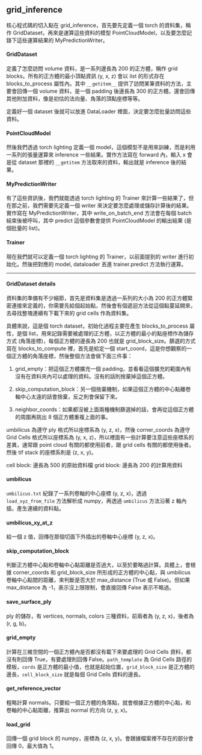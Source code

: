 ## grid_inference

核心程式碼的切入點在 grid_inference，首先要先定義一個 torch 的資料集，稱作 GridDataset，再來是運算這些資料的模型 PointCloudModel，以及要怎麼記錄下這些運算結果的 MyPredictionWriter。

#### GridDataset

定義了怎麼訪問 volume 資料，是一系列邊長為 200 的正方體，稱作 grid blocks。所有的正方體的最小頂點資訊 (y, x, z) 會以 list 的形式存在 blocks_to_process 屬性內。其中 `__getitem__` 提供了訪問某筆資料的方法，主要會回傳一個 volume 資料，是一個 padding 後邊長為 300 的正方體。還會回傳其他附加資料，像是初估的法向量、角落的頂點座標等等。

定義好一個 dataset 後就可以放進 DataLoader 裡面，決定要怎麼批量訪問這些資料。

#### PointCloudModel

然後我們透過 torch lighting 定義一個 model，這個模型不是用來訓練，而是利用一系列的張量運算來 inference 一些結果。實作方法寫在 forward 內，輸入 x 會是從 dataset 那裡的 `__getitem` 方法取來的資料，輸出就是 inference 後的結果。

#### MyPredictionWriter

有了這些資訊後，我們就能透過 torch lighting 的 Trainer 來計算一些結果了，但在那之前，我們需要先定義一個 writer 來決定要怎麼處理或儲存計算後的結果。實作寫在 MyPredictionWriter，其中 write_on_batch_end 方法會在每個 batch 結束後被呼叫，其中 predict 這個參數會提供 PointCloudModel 的輸出結果 (是個批量的 list)。

#### Trainer

現在我們就可以定義一個 torch lighting 的 Trainer，以前面提到的 writer 進行初始化。然後把對應的 model, dataloader 丟進 trainer.predict 方法執行運算。

---

#### GridDataset details

資料集的準備有不少細節，首先是資料集是透過一系列的大小為 200 的正方體緊密連接來定義的，你需要先給個起始點，然後會有個遞迴方法從這個點蔓延開來，去尋找整塊連續有下載下來的 grid cells 作為資料集。

具體來說，這是個 torch dataset，初始化過程主要在產生 blocks_to_process 屬性，是個 list，用來記錄需要被處理的正方體，以正方體的最小的點座標作為儲存方式 (角落座標)，每個正方體的邊長為 200 也就是 grid_block_size。篩選的方式寫在 blocks_to_compute 裡，首先是給定一個 start_coord，這是你想觀察的一個正方體的角落座標，然後整個方法會做下面三件事：

1. grid_empty：把這個正方體擴充一個 padding，並看看這個擴充的範圍內有沒有在資料夾內可以處理的資料。沒有的話則捨棄掉這個正方體。

2. skip_computation_block：另一個捨棄機制，如果這個正方體的中心點離卷軸中心太遠的話會捨棄，反之則會保留下來。

3. neighbor_coords：如果都沒被上面兩種機制篩選掉的話，會再從這個正方體的周圍再挑出 8 個正方體重複上面的事。

umbilicus 為遵守 ply 格式所以座標系為 (y, z, x)，然後 corner_coords 為遵守 Grid Cells 格式所以座標系為 (y, x, z)，所以裡面有一些計算要注意這些座標系的差異，通常跟 point cloud 有關的都使用前者，跟 grid cells 有關的都使用後者。然後 tif stack 的座標系則是 (z, x, y)。

cell block: 邊長為 500 的原始資料檔
grid block: 邊長為 200 的計算用資料

#### umbilicus

`umbilicus.txt` 紀錄了一系列卷軸的中心座標 (y, z, x)，透過 `load_xyz_from_file` 方法解析成 numpy，再透過 `umbilicus` 方法沿著 z 軸內插，產生連續的資料點。

#### umbilicus_xy_at_z

給一個 z 值，回傳在那個切面下外插出的卷軸中心座標 (y, z, x)。

#### skip_computation_block

判斷正方體中心點和卷軸中心點距離是否過大，以至於要略過計算。具體上，會根據 corner_coords 和 grid_block_size 所形成的正方體的中心點，與 umbilicus 卷軸中心點間的距離，來判斷是否大於 max_distance (True 或 False)。但如果 max_distance 為 -1，表示沒上限限制，會直接回傳 False 表示不略過。

#### save_surface_ply

ply 的儲存，有 vertices, normals, colors 三種資料，前兩者為 (y, z, x)，後者為 (r, g, b)。

#### grid_empty

計算在三維空間的一個正方體內是否都沒有載下來要處理的 Grid Cells 資料，都沒有則回傳 True，有要處理則回傳 False。`path_template` 為 Grid Cells 路徑的模板，`cords` 是正方體的最小值，也就是起始位置，`grid_block_size` 是正方體的邊長，`cell_block_size` 就是每個 Grid Cells 資料的邊長。

#### get_reference_vector

粗略計算 normals。只要給一個正方體的角落點，就會根據正方體的中心點，和卷軸的中心點距離，推算出 normal 的方向 (z, y, x)。

#### load_grid

回傳一個 grid block 的 numpy，座標為 (z, x, y)。會跟據檔案裡不存在的部分會回傳 0，最大值為 1。
